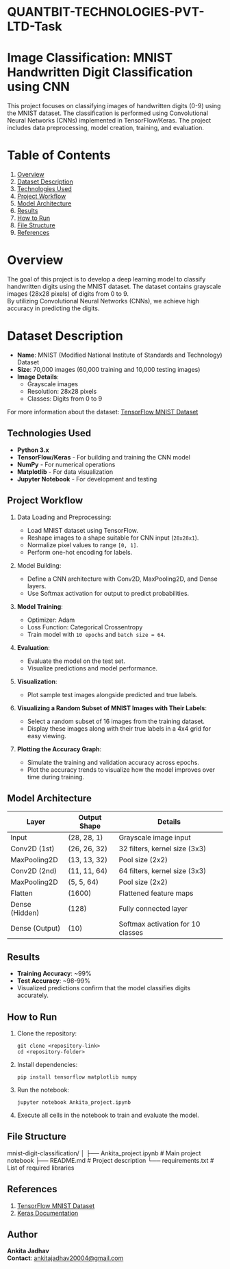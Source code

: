 # QUANTBIT-TECHNOLOGIES-PVT-LTD-Task
# Image Classification: MNIST Handwritten Digit Classification using CNN

This project focuses on classifying images of handwritten digits (0-9) using the MNIST dataset. The classification is performed using Convolutional Neural Networks (CNNs) implemented in TensorFlow/Keras. The project includes data preprocessing, model creation, training, and evaluation.

# Table of Contents  
1. [Overview](#overview)  
2. [Dataset Description](#dataset-description)  
3. [Technologies Used](#technologies-used)  
4. [Project Workflow](#project-workflow)  
5. [Model Architecture](#model-architecture)  
6. [Results](#results)  
7. [How to Run](#how-to-run)  
8. [File Structure](#file-structure)  
9. [References](#references)


# Overview  
The goal of this project is to develop a deep learning model to classify handwritten digits using the MNIST dataset. The dataset contains grayscale images (28x28 pixels) of digits from 0 to 9.  
By utilizing Convolutional Neural Networks (CNNs), we achieve high accuracy in predicting the digits.

# Dataset Description  
- **Name**: MNIST (Modified National Institute of Standards and Technology) Dataset  
- **Size**: 70,000 images (60,000 training and 10,000 testing images)  
- **Image Details**:  
  - Grayscale images  
  - Resolution: 28x28 pixels  
  - Classes: Digits from 0 to 9  

For more information about the dataset: [TensorFlow MNIST Dataset](https://www.tensorflow.org/datasets/catalog/mnist)  

## Technologies Used  

- **Python 3.x**  
- **TensorFlow/Keras** - For building and training the CNN model  
- **NumPy** - For numerical operations  
- **Matplotlib** - For data visualization  
- **Jupyter Notebook** - For development and testing  

## Project Workflow  

1. Data Loading and Preprocessing:  
   - Load MNIST dataset using TensorFlow.  
   - Reshape images to a shape suitable for CNN input (`28x28x1`).  
   - Normalize pixel values to range `[0, 1]`.  
   - Perform one-hot encoding for labels.

2. Model Building:  
   - Define a CNN architecture with Conv2D, MaxPooling2D, and Dense layers.  
   - Use Softmax activation for output to predict probabilities.

3. **Model Training**:  
   - Optimizer: Adam  
   - Loss Function: Categorical Crossentropy  
   - Train model with `10 epochs` and `batch size = 64`.

4. **Evaluation**:  
   - Evaluate the model on the test set.  
   - Visualize predictions and model performance.

5. **Visualization**:  
   - Plot sample test images alongside predicted and true labels.

6. **Visualizing a Random Subset of MNIST Images with Their Labels**:  
   - Select a random subset of 16 images from the training dataset.  
   - Display these images along with their true labels in a 4x4 grid for easy viewing.

7. **Plotting the Accuracy Graph**:  
   - Simulate the training and validation accuracy across epochs.  
   - Plot the accuracy trends to visualize how the model improves over time during training.

## Model Architecture  

| **Layer**             | **Output Shape**   | **Details**                     |  
|-----------------------|--------------------|---------------------------------|  
| Input                 | (28, 28, 1)       | Grayscale image input            |  
| Conv2D (1st)          | (26, 26, 32)      | 32 filters, kernel size (3x3)    |  
| MaxPooling2D          | (13, 13, 32)      | Pool size (2x2)                  |  
| Conv2D (2nd)          | (11, 11, 64)      | 64 filters, kernel size (3x3)    |  
| MaxPooling2D          | (5, 5, 64)        | Pool size (2x2)                  |  
| Flatten               | (1600)            | Flattened feature maps           |  
| Dense (Hidden)        | (128)             | Fully connected layer            |  
| Dense (Output)        | (10)              | Softmax activation for 10 classes|  

## Results  

- **Training Accuracy**: ~99%  
- **Test Accuracy**: ~98-99%  
- Visualized predictions confirm that the model classifies digits accurately.  

## How to Run  

1. Clone the repository:  
   ```
   git clone <repository-link>
   cd <repository-folder>
   ```

2. Install dependencies:  
   ```
   pip install tensorflow matplotlib numpy
   ```

3. Run the notebook:  
   ```
   jupyter notebook Ankita_project.ipynb
   ```

4. Execute all cells in the notebook to train and evaluate the model.

## File Structure  


mnist-digit-classification/
│
├── Ankita_project.ipynb       # Main project notebook
├── README.md                  # Project description
└── requirements.txt           # List of required libraries

## References  

1. [TensorFlow MNIST Dataset](https://www.tensorflow.org/datasets/catalog/mnist)  
2. [Keras Documentation](https://keras.io/)  

## Author  
**Ankita Jadhav**  
**Contact**: ankitajadhav20004@gmail.com  

